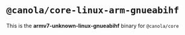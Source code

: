 # `@canola/core-linux-arm-gnueabihf`

This is the **armv7-unknown-linux-gnueabihf** binary for `@canola/core`
